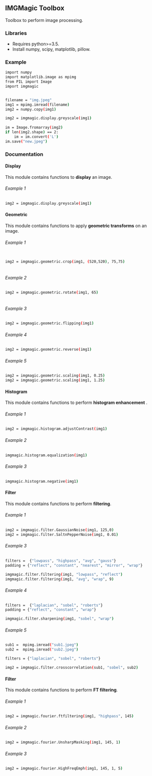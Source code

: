 ## IMGMagic Toolbox
Toolbox to perform image processing.


### Libraries
* Requires python>=3.5.
* Install numpy, scipy, matplotlib, pillow.


### Example
```bash
import numpy
import matplotlib.image as mpimg
from PIL import Image
import imgmagic

	
filename = "img.jpeg"
img1 = mpimg.imread(filename)
img2 = numpy.copy(img1)

img2 = imgmagic.display.greyscale(img1)
	
im = Image.fromarray(img2)
if len(img2.shape) == 2:
	im = im.convert('L')
im.save("new.jpeg")
```

### Documentation

#### Display
This module contains functions to **display** an image.

###### Example 1
```bash
img2 = imgmagic.display.greyscale(img1)
```


#### Geometric
This module contains functions to apply **geometric transforms** on an image.

###### Example 1
```bash

img2 = imgmagic.geometric.crop(img1, (520,520), 75,75)
	
```

###### Example 2
```bash
img2 = imgmagic.geometric.rotate(img1, 65)
	
```

###### Example 3
```bash
img2 = imgmagic.geometric.flipping(img1)
```

###### Example 4
```bash
img2 = imgmagic.geometric.reverse(img1)
```
###### Example 5
```bash
img2 = imgmagic.geometric.scaling(img1, 0.25)
img2 = imgmagic.geometric.scaling(img1, 1.25)
```

#### Histogram
This module contains functions to perform **histogram enhancement** .

###### Example 1
```bash
img2 = imgmagic.histogram.adjustContrast(img1)
```
###### Example 2
```bash
imgmagic.histogram.equalization(img1)
```
###### Example 3
```bash
imgmagic.histogram.negative(img1)
```


#### Filter
This module contains functions to perform **filtering**.

###### Example 1
```bash
img2 = imgmagic.filter.GaussianNoise(img1, 125,0)
img2 = imgmagic.filter.SaltnPepperNoise(img1, 0.01)
```

###### Example 3
```bash
filters =  {"lowpass", "highpass", "avg", "gauss"}
padding = {"reflect", "constant", "nearest", "mirror", "wrap"}

imgmagic.filter.filtering(img1, "lowpass", "reflect")
imgmagic.filter.filtering(img1, "avg", "wrap", 9)
```
###### Example 4
```bash
filters =  {"laplacian", "sobel", "roberts"}
padding = {"reflect", "constant", "wrap"}

imgmagic.filter.sharpening(img1, "sobel", "wrap")
```
###### Example 5
```bash
sub1 =  mpimg.imread("sub1.jpeg")
sub2 =  mpimg.imread("sub2.jpeg")

filters = {"laplacian", "sobel", "roberts"}

img2 = imgmagic.filter.crosscorrelation(sub1, "sobel", sub2)
```

#### Filter
This module contains functions to perform **FT filtering**.

###### Example 1
```bash
img2 = imgmagic.fourier.ftfiltering(img1, "highpass", 145)
```
###### Example 2
```bash
img2 = imgmagic.fourier.UnsharpMasking(img1, 145, 1)
```
###### Example 3
```bash
img2 = imgmagic.fourier.HighFreqEmph(img1, 145, 1, 5)
```


